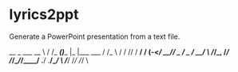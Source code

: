 # lyrics2ppt
Generate a PowerPoint presentation from a text file.

   __         _         ___            __  \\
  / /_ ______(_)______ |_  |___  ___  / /_ \\
 / / // / __/ / __(_-</ __// _ \/ _ \/ __/ \\
/_/\_, /_/ /_/\__/___/____/ .__/ .__/\__/  \\
    /___/                  /_/  /_/        \\
